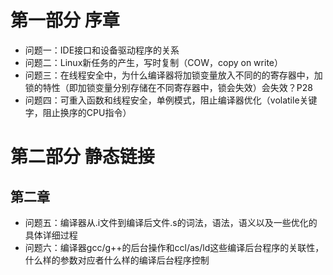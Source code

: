 # 第一部分 序章
- 问题一：IDE接口和设备驱动程序的关系
- 问题二：Linux新任务的产生，写时复制（COW，copy on write）
- 问题三：在线程安全中，为什么编译器将加锁变量放入不同的的寄存器中，加锁的特性（即加锁变量分别存储在不同寄存器中，锁会失效）会失效？P28
- 问题四：可重入函数和线程安全，单例模式，阻止编译器优化（volatile关键字，阻止换序的CPU指令）
# 第二部分 静态链接
## 第二章
- 问题五：编译器从.i文件到编译后文件.s的词法，语法，语义以及一些优化的具体详细过程
- 问题六：编译器gcc/g++的后台操作和ccl/as/ld这些编译后台程序的关联性，什么样的参数对应者什么样的编译后台程序控制
  
